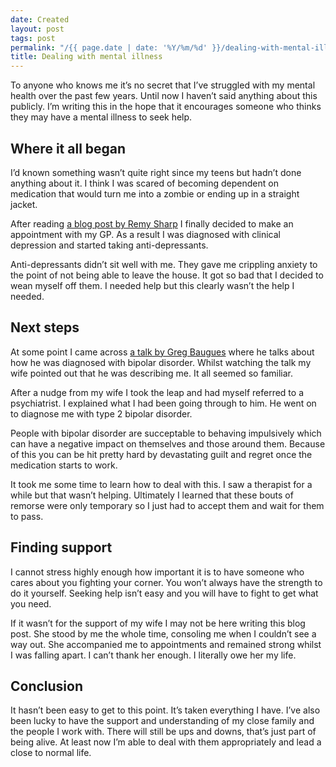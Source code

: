 ```yaml
---
date: Created
layout: post
tags: post
permalink: "/{{ page.date | date: '%Y/%m/%d' }}/dealing-with-mental-illness/index.html"
title: Dealing with mental illness
---
```


To anyone who knows me it&rsquo;s no secret that I&rsquo;ve struggled with my mental health over the past few years. Until now I haven&rsquo;t said anything about this publicly. I&rsquo;m writing this in the hope that it encourages someone who thinks they may have a mental illness to seek help.

## Where it all began

I&rsquo;d known something wasn&rsquo;t quite right since my teens but hadn&rsquo;t done anything about it. I think I was scared of becoming dependent on medication that would turn me into a zombie or ending up in a straight jacket.

After reading [a blog post by Remy Sharp](https://remysharp.com/2016/12/24/a-mental-state) I finally decided to make an appointment with my GP. As a result I was diagnosed with clinical depression and started taking anti-depressants.

Anti-depressants didn&rsquo;t sit well with me. They gave me crippling anxiety to the point of not being able to leave the house. It got so bad that I decided to wean myself off them. I needed help but this clearly wasn&rsquo;t the help I needed.

## Next steps

At some point I came across [a talk by Greg Baugues](https://www.youtube.com/watch?v=us4w6lBV30Y) where he talks about how he was diagnosed with bipolar disorder. Whilst watching the talk my wife pointed out that he was describing me. It all seemed so familiar.

After a nudge from my wife I took the leap and had myself referred to a psychiatrist. I explained what I had been going through to him. He went on to diagnose me with type 2 bipolar disorder.

People with bipolar disorder are succeptable to behaving impulsively which can have a negative impact on themselves and those around them. Because of this you can be hit pretty hard by devastating guilt and regret once the medication starts to work.

It took me some time to learn how to deal with this. I saw a therapist for a while but that wasn&rsquo;t helping. Ultimately I learned that these bouts of remorse were only temporary so I just had to accept them and wait for them to pass.

## Finding support

I cannot stress highly enough how important it is to have someone who cares about you fighting your corner. You won&rsquo;t always have the strength to do it yourself. Seeking help isn&rsquo;t easy and you will have to fight to get what you need.

If it wasn&rsquo;t for the support of my wife I may not be here writing this blog post. She stood by me the whole time, consoling me when I couldn&rsquo;t see a way out. She accompanied me to appointments and remained strong whilst I was falling apart. I can&rsquo;t thank her enough. I literally owe her my life.

## Conclusion

It hasn&rsquo;t been easy to get to this point. It&rsquo;s taken everything I have. I&rsquo;ve also been lucky to have the support and understanding of my close family and the people I work with. There will still be ups and downs, that&rsquo;s just part of being alive. At least now I&rsquo;m able to deal with them appropriately and lead a close to normal life.
